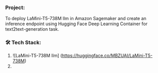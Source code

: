 ### Project: 
To deploy LaMini-T5-738M llm in Amazon Sagemaker and create an inference endpoint using Hugging Face Deep Learning Container for text2text-generation task. 

### 🛠️ Tech Stack:
1. ![LaMini-T5-738M llm] (https://huggingface.co/MBZUAI/LaMini-T5-738M)
2. 


